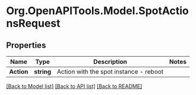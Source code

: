 # Org.OpenAPITools.Model.SpotActionsRequest

## Properties

Name | Type | Description | Notes
------------ | ------------- | ------------- | -------------
**Action** | **string** | Action with the spot instance - reboot | 

[[Back to Model list]](../README.md#documentation-for-models) [[Back to API list]](../README.md#documentation-for-api-endpoints) [[Back to README]](../README.md)

